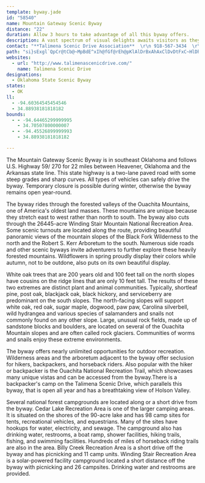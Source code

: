 ```yaml
---
template: byway.jade
id: "58540"
name: Mountain Gateway Scenic Byway
distance: "22"
duration: Allow 3 hours to take advantage of all this byway offers.
description: A vast spectrum of visual delights awaits visitors as they travel along this lofty highway. Vista points provide an array of views from the shades of green in the foreground trees to the blue haze in the distant mountain slopes. Large fields of rock and gnarled trees created by winter winds and ice give testimony to the harsh environment the early settlers experienced on these mountains. Enjoy the sweeping sights and sounds among some of the highest points Oklahoma has to offer.
contact: "**Talimena Scenic Drive Association**  \r\n 918-567-3434  \r\n [Send E-mail](mailto:tsd@talihinacc.com )  \r\n\r\n**US Forest Service--Ouachita**  \r\n 918-653-2991  \r\n\r\n"
path: "si}sExgl`QpCr@tCb@~MpBdE^xIh@fGf@rEh@pKlAlDrBxAhAxClDvDtFxC~HlDhNxCzJ|AbDlEpGpJbHxCjBvHxGdNnPzGnKdEdFzBzB~EnDtF|ChFnBxEbBtEhArFx@bj@~Gn]xEfIx@bB@j\\iGvMsBzW{Ex@KjB?pCr@~@x@hCzDrArDHpDR`DdAzGN~B?bIHlG~@~Fl@~BrCnGhAvAzBtBfDdBbDfA`Hh@znAi@tO{Ap[mE`KDvVf@hDGjIs@`pAaPdFe@zB?hDXxCx@vEzBfGxDjMxKrCjApDb@hAA|Ea@rC_AnCcBlCaDfE}Kd@qBn@{DXwFxAyb@lA}IlKqXhByDlEsE~Ay@nLsD~BWzBAxAd@dCrArA~@~OdRtIpEtAJrAKxe@mLlC_AdDaB`DyBtAyAdGmIvF}PnGiTrBuKpDca@hG}VxAqNHuJuAo\\EmFDuOd@mb@RaFb@wF^mD~@uFnCmK|@_ClCwFhI{OzEaIpIgMlEiHdMcXbGgJnBaCtMsN`EyD|CiDtFeHvQiYpQ_X`DqFrC}GbCaJdM{t@h@aHHuB@}DKaGcCeVc@_FKsEP{JpEghA~@gm@E{C_@yJ_@eFcAuImAuImHeb@cDqT]wDOmDWmXCaMHyGtB{SVsDd@qMDy`@K{Qd@mOj@oK`DkZ"
websites: 
  - url: "http://www.talimenascenicdrive.com/"
    name: Talimena Scenic Drive
designations: 
  - Oklahoma State Scenic Byway
states: 
  - OK
ll: 
  - -94.60364545454546
  - 34.88938181818182
bounds: 
  - - -94.64465299999995
    - 34.70507800000007
  - - -94.45526899999993
    - 34.88938181818182

---
```


The Mountain Gateway Scenic Byway is in southeast Oklahoma and follows U.S. Highway 59/ 270 for 22 miles between Heavener, Oklahoma and the Arkansas state line. This state highway is a two-lane paved road with some steep grades and sharp curves. All types of vehicles can safely drive the byway. Temporary closure is possible during winter, otherwise the byway remains open year-round.

The byway rides through the forested valleys of the Ouachita Mountains, one of America's oldest land masses. These mountains are unique because they stretch east to west rather than north to south. The byway also cuts through the 26445-acre Winding Stair Mountain National Recreation Area. Some scenic turnouts are located along the route, providing beautiful panoramic views of the mountain slopes of the Black Fork Wilderness to the north and the Robert S. Kerr Arboretum to the south. Numerous side roads and other scenic byways invite adventurers to further explore these heavily forested mountains. Wildflowers in spring proudly display their colors while autumn, not to be outdone, also puts on its own beautiful display.

White oak trees that are 200 years old and 100 feet tall on the north slopes have cousins on the ridge lines that are only 10 feet tall. The results of these two extremes are distinct plant and animal communities. Typically, shortleaf pine, post oak, blackjack oak, black hickory, and serviceberry are predominant on the south slopes. The north-facing slopes will support white oak, red oak, sugar maple, dogwood, paw paw, Carolina silverbell, wild hydrangea and various species of salamanders and snails not commonly found on any other slope. Large, unusual rock fields, made up of sandstone blocks and boulders, are located on several of the Ouachita Mountain slopes and are often called rock glaciers. Communities of worms and snails enjoy these extreme environments.

The byway offers nearly unlimited opportunities for outdoor recreation. Wilderness areas and the arboretum adjacent to the byway offer seclusion for hikers, backpackers, and horseback riders. Also popular with the hiker or backpacker is the Ouachita National Recreation Trail, which showcases many unique vistas and can be accessed from the byway.There is a backpacker's camp on the Talimena Scenic Drive, which parallels this byway, that is open all year and has a breathtaking view of Holson Valley.

Several national forest campgrounds are located along or a short drive from the byway. Cedar Lake Recreation Area is one of the larger camping areas. It is situated on the shores of the 90-acre lake and has 98 camp sites for tents, recreational vehicles, and equestrians. Many of the sites have hookups for water, electricity, and sewage. The campground also has drinking water, restrooms, a boat ramp, shower facilities, hiking trails, fishing, and swimming facilities. Hundreds of miles of horseback riding trails are also in the area. Billy Creek Recreation Area is a short drive off the byway and has picnicking and 11 camp units. Winding Stair Recreation Area is a solar-powered facility campground located a short distance off the byway with picnicking and 26 campsites. Drinking water and restrooms are provided. 